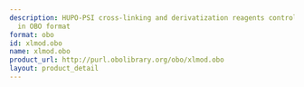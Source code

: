 ```yaml
---
description: HUPO-PSI cross-linking and derivatization reagents controlled vocabulary
  in OBO format
format: obo
id: xlmod.obo
name: xlmod.obo
product_url: http://purl.obolibrary.org/obo/xlmod.obo
layout: product_detail
---
```

